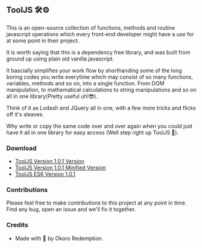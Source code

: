 ## ToolJS 🛠⚙
This is an open-source collection of functions, methods and routine javascript operations which every front-end developer might have a use for at some point in their project.

It is worth saying that this is a dependency free library, and was built from ground up using plain old vanilla javascript.

It bascially simplifies your work flow by shorthanding some of the long boring codes you write everytime which may consist of so many functions, variables, methods and so on, into a single function. From DOM manipulation, to mathematical calculations to string manipulations and so on all in one library(Pretty useful uh!😎).

Think of it as Lodash and JQuery all in one, with a few more tricks and flicks off it's sleaves.

Why write or copy the same code over and over again when you could just have it all in one library for easy access (Well step right up ToolJS 👏).

### Download
<ul class="custom-theme-btn">
  <li><a download="" href="https://unpkg.com/@redeakaa/tooljs@1.0.1/dist/umd/tooljs.umd.js">ToolJS Version 1.0.1 Version</a></li>

  <li><a download="" href="https://unpkg.com/@redeakaa/tooljs@1.0.1/dist/umd/tooljs.min.js">ToolJS Version 1.0.1 Minified Version</a></li>

  <li><a download="" href="https://unpkg.com/@redeakaa/tooljs@1.0.1/dist/esm/tooljs.esm.js">ToolJS ES6 Version 1.0.1</a></li>
</ul>

### Contributions
Please feel free to make contributions to this project at any point in time. Find any bug, open an issue and we'll fix it together.

### Credits
- Made with 💝 by Okoro Redemption.
